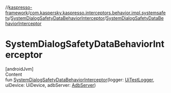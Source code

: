 //[kaspresso-framework](../../index.md)/[com.kaspersky.kaspresso.interceptors.behavior.impl.systemsafety](../index.md)/[SystemDialogSafetyDataBehaviorInterceptor](index.md)/[SystemDialogSafetyDataBehaviorInterceptor](-system-dialog-safety-data-behavior-interceptor.md)



# SystemDialogSafetyDataBehaviorInterceptor  
[androidJvm]  
Content  
fun [SystemDialogSafetyDataBehaviorInterceptor](-system-dialog-safety-data-behavior-interceptor.md)(logger: [UiTestLogger](../../com.kaspersky.kaspresso.logger/-ui-test-logger/index.md), uiDevice: UiDevice, adbServer: [AdbServer](../../com.kaspersky.kaspresso.device.server/-adb-server/index.md))  



